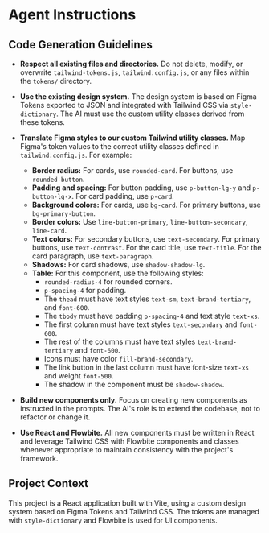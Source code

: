 # Agent Instructions

## Code Generation Guidelines

* **Respect all existing files and directories.** Do not delete, modify, or overwrite `tailwind-tokens.js`, `tailwind.config.js`, or any files within the `tokens/` directory.
* **Use the existing design system.** The design system is based on Figma Tokens exported to JSON and integrated with Tailwind CSS via `style-dictionary`. The AI must use the custom utility classes derived from these tokens.
* **Translate Figma styles to our custom Tailwind utility classes.** Map Figma's token values to the correct utility classes defined in `tailwind.config.js`. For example:
    * **Border radius:** For cards, use `rounded-card`. For buttons, use `rounded-button`.
    * **Padding and spacing:** For button padding, use `p-button-lg-y` and `p-button-lg-x`. For card padding, use `p-card`.
    * **Background colors:** For cards, use `bg-card`. For primary buttons, use `bg-primary-button`.
    * **Border colors:** Use `line-button-primary`, `line-button-secondary`, `line-card`.
    * **Text colors:** For secondary buttons, use `text-secondary`. For primary buttons, use `text-contrast`. For the card title, use `text-title`. For the card paragraph, use `text-paragraph`.
    * **Shadows:** For card shadows, use `shadow-shadow-lg`.
    * **Table:** For this component, use the following styles:
        - `rounded-radius-4` for rounded corners.
        - `p-spacing-4` for padding.
        - The `thead` must have text styles `text-sm`, `text-brand-tertiary`, and `font-600`.
        - The `tbody` must have padding `p-spacing-4` and text style `text-xs`.
        - The first column must have text styles `text-secondary` and `font-600`.
        - The rest of the columns must have text styles `text-brand-tertiary` and `font-600`.
        - Icons must have color `fill-brand-secondary`.
        - The link button in the last column must have font-size `text-xs` and weight `font-500`.
        - The shadow in the component must be `shadow-shadow`.

* **Build new components only.** Focus on creating new components as instructed in the prompts. The AI's role is to extend the codebase, not to refactor or change it.
* **Use React and Flowbite.** All new components must be written in React and leverage Tailwind CSS with Flowbite components and classes whenever appropriate to maintain consistency with the project's framework.

## Project Context

This project is a React application built with Vite, using a custom design system based on Figma Tokens and Tailwind CSS. The tokens are managed with `style-dictionary` and Flowbite is used for UI components.